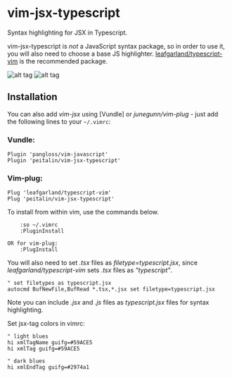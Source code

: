 vim-jsx-typescript
=======

Syntax highlighting for JSX in Typescript.

vim-jsx-typescript is _not_ a JavaScript syntax package, so in order to use it, you will
also need to choose a base JS highlighter. [leafgarland/typescript-vim](https://github.com/leafgarland/typescript-vim) is the
recommended package.


![alt tag](./screenshot.jpg)
![alt tag](./screenshot2.png)


## Installation

You can also add _vim-jsx_ using [Vundle] or *junegunn/vim-plug* - just add the following lines to
your `~/.vimrc`:

### Vundle:

```
Plugin 'pangloss/vim-javascript'
Plugin 'peitalin/vim-jsx-typescript'
```

### Vim-plug:

```
Plug 'leafgarland/typescript-vim'
Plug 'peitalin/vim-jsx-typescript'
```

To install from within vim, use the commands below.
```
    :so ~/.vimrc
    :PluginInstall

OR for vim-plug:
    :PlugInstall

```

You will also need to set _.tsx_ files as _filetype=typescript.jsx_, since _leafgarland/typescript-vim_
sets _.tsx_ files as _"typescript"_.

```
" set filetypes as typescript.jsx
autocmd BufNewFile,BufRead *.tsx,*.jsx set filetype=typescript.jsx
```

Note you can include _.jsx_ and _.js_ files as _typescript.jsx_ files for syntax highlighting.


Set jsx-tag colors in vimrc:
```
" light blues
hi xmlTagName guifg=#59ACE5
hi xmlTag guifg=#59ACE5

" dark blues
hi xmlEndTag guifg=#2974a1
```



